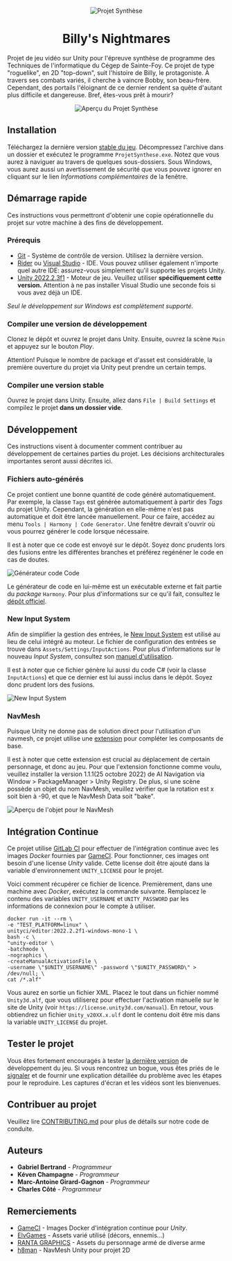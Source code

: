 [//]: # (TODO : Remplacer le titre de ce document par le nom de votre jeu. Attention à conserver les sauts de ligne!)
[//]: # (TODO : Remplacer le logo par le logo de votre jeu. Attention à conserver les sauts de ligne!)
<div align="center">

![Projet Synthèse](.docs/Logo.svg)

# Billy's Nightmares

</div>

[//]: # (TODO : Remplacer ce texte par une courte description de votre projet.)

Projet de jeu vidéo sur Unity pour l'épreuve synthèse de programme des Techniques de l'informatique
du Cégep de Sainte-Foy. Ce projet de type "roguelike", en 2D "top-down", suit l'histoire de Billy, le protagoniste. À travers ses combats variés, il cherche à vaincre Bobby, son beau-frère. Cependant, des portails l'éloignant de ce dernier rendent sa quête d'autant plus difficile et dangereuse. Bref, êtes-vous prêt à mourir?

[//]: # (TODO : Remplacez cette image par une capture d'écran de votre jeu.)

<div align="center">

![Aperçu du Projet Synthèse](.docs/Preview.png)

</div>

## Installation

[//]: # (TODO : Remplacez le nom de l'exécutable par celui dans ".gitlab-ci.yml". Voir la variable BUILD_NAME.)

Téléchargez la dernière version [stable du jeu][Stable Download]. Décompressez l'archive dans un dossier et exécutez
le programme `ProjetSynthese.exe`. Notez que vous aurez à naviguer au travers de quelques sous-dossiers. Sous Windows,
vous aurez aussi un avertissement de sécurité que vous pouvez ignorer en cliquant sur le lien *Informations 
complémentaires* de la fenêtre.

## Démarrage rapide

Ces instructions vous permettront d'obtenir une copie opérationnelle du projet sur votre machine à des fins de 
développement.

### Prérequis

[//]: # (TODO : Notez que les hyperliens sont décrits à la fin de ce document.)

* [Git] - Système de contrôle de version. Utilisez la dernière version.
* [Rider] ou [Visual Studio] - IDE. Vous pouvez utiliser également n'importe quel autre IDE: assurez-vous simplement 
  qu'il supporte les projets Unity.
* [Unity 2022.2.3f1] - Moteur de jeu. Veuillez utiliser **spécifiquement cette version.** Attention à ne pas installer
  Visual Studio une seconde fois si vous avez déjà un IDE.

*Seul le développement sur Windows est complètement supporté.*

### Compiler une version de développement

Clonez le dépôt et ouvrez le projet dans Unity. Ensuite, ouvrez la scène `Main` et appuyez sur le bouton *Play*.

Attention! Puisque le nombre de package et d'asset est considérable, la première ouverture du projet via Unity peut prendre un certain temps.

### Compiler une version stable

Ouvrez le projet dans Unity. Ensuite, allez dans `File | Build Settings` et compilez le projet **dans un dossier vide**.

## Développement

Ces instructions visent à documenter comment contribuer au développement de certaines parties du projet. Les décisions
architecturales importantes seront aussi décrites ici.

### Fichiers auto-générés

Ce projet contient une bonne quantité de code généré automatiquement. Par exemple, la classe `Tags` est générée 
automatiquement à partir des *Tags* du projet Unity. Cependant, la génération en elle-même n'est pas automatique et
doit être lancée manuellement. Pour ce faire, accédez au menu `Tools | Harmony | Code Generator`. Une fenêtre devrait
s'ouvrir où vous pourrez générer le code lorsque nécessaire. 

Il est à noter que ce code est envoyé sur le dépôt. Soyez donc prudents lors des fusions entre les différentes branches
et préférez regénéner le code en cas de doutes.

![Générateur code Code](.docs/CodeGeneratorWindow.png)

Le générateur de code en lui-même est un exécutable externe et fait partie du *package* `Harmony`. Pour plus 
d'informations sur ce qu'il fait, consultez le [dépôt officiel][Harmony Code Generator].

### New Input System

Afin de simplifier la gestion des entrées, le [New Input System] est utilisé au lieu de celui intégré au moteur. Le 
fichier de configuration des entrées se trouve dans `Assets/Settings/InputActions`. Pour plus d'informations sur le 
nouveau *Input System*, consultez son [manuel d'utilisation][New Input System].

Il est à noter que ce fichier génère lui aussi du code C# (voir la classe `InputActions`) et que ce dernier est lui 
aussi inclus dans le dépôt. Soyez donc prudent lors des fusions.

![New Input System](.docs/NewInputSystem.png)

### NavMesh

Puisque Unity ne donne pas de solution direct pour l'utilisation d'un navmesh, ce projet utilise une [extension][NavMesh] pour compléter les composants de base. 

Il est à noter que cette extension est crucial au déplacement de certain personnage, et donc au jeu. Pour que l'extension fonctionne comme voulu, veuillez installer la version 1.1.1(25 octobre 2022) de AI Navigation via Window > PackageManager > Unity Registry. De plus, si une scène possède un objet du nom NavMesh, veuillez vérifier que la rotation est x soit bien à -90, et que le NavMesh Data soit "bake".

![Aperçu de l'objet pour le NavMesh](.docs/NavMesh.png)

## Intégration Continue

Ce projet utilise [GitLab CI] pour effectuer de l'intégration continue avec les images *Docker* fournies par [GameCI].
Pour fonctionner, ces images ont besoin d'une license *Unity* valide. Cette license doit être ajouté dans la
variable d'environnement `UNITY_LICENSE` pour le projet. 

Voici comment récupérer ce fichier de licence. Premièrement, dans une machine avec *Docker*, exécutez la commande 
suivante. Remplacez le contenu des variables `UNITY_USERNAME` et `UNITY_PASSWORD` par les informations de connexion
pour le compte à utiliser.

```shell
docker run -it --rm \
-e "TEST_PLATFORM=linux" \
unityci/editor:2022.2.2f1-windows-mono-1 \
bash -c \
"unity-editor \
-batchmode \
-nographics \
-createManualActivationFile \
-username \"$UNITY_USERNAME\" -password \"$UNITY_PASSWORD\" > /dev/null; \
cat /*.alf"
```

Vous aurez en sortie un fichier XML. Placez le tout dans un fichier nommé `Unity3d.alf`, que vous utiliserez pour 
effectuer l'activation manuelle sur le site de Unity (voir `https://license.unity3d.com/manual`). En retour, vous 
obtiendrez un fichier `Unity_v20XX.x.ulf` dont le contenu doit être mis dans la variable `UNITY_LICENSE` du projet.

## Tester le projet

Vous êtes fortement encouragés à tester [la dernière version][Develop Download] de développement du jeu. Si vous 
rencontrez un bogue, vous êtes priés de le [signaler][Submit Bug] et de fournir une explication détaillée du problème 
avec les étapes pour le reproduire. Les captures d'écran et les vidéos sont les bienvenues.

## Contribuer au projet

Veuillez lire [CONTRIBUTING.md](CONTRIBUTING.md) pour plus de détails sur notre code de conduite.

## Auteurs

[//]: # (TODO : Ajoutez vous noms ici ainsi que le nom de tout artiste ayant participé au projet avec un lien vers son portfolio.)
[//]: # (       Inscrivez aussi, en détail, ce sur quoi chaque membre de l'équipe a principalement travaillé.)
[//]: # (       Vous n'êtes pas obligé d'inclure mon nom dans les auteurs du projet. C'est pour vous montrer comment faire.)

* **Gabriel Bertrand** - *Programmeur*
* **Kéven Champagne** - *Programmeur*
* **Marc-Antoine Girard-Gagnon** - *Programmeur*
* **Charles Côté** - *Programmeur*

## Remerciements

[//]: # (TODO : Remercier toute personne ou groupe ayant contribué au projet, mais qui n'est pas un auteur.)

* [GameCI] - Images Docker d'intégration continue pour *Unity*.
* [ElvGames] - Assets varié utilisé (décors, ennemis...)
* [RANTA GRAPHICS] - Assets du personnage armé de diverse arme
* [h8man] - NavMesh Unity pour projet 2D

[//]: # (Hyperliens)
[Git]: https://git-scm.com/downloads
[Rider]: https://www.jetbrains.com/rider/
[Visual Studio]: https://www.visualstudio.com/fr/
[Unity 2022.2.3f1]: https://unity3d.com/fr/get-unity/download/
[Harmony Code Generator]: https://gitlab.com/harmony-unity/code-generator
[New Input System]: https://docs.unity3d.com/Packages/com.unity.inputsystem@1.0/manual/index.html
[GitLab CI]: https://docs.gitlab.com/ee/ci/
[GameCI]: https://game.ci/
[ElvGames]: https://assetstore.unity.com/publishers/71020
[RANTA GRAPHICS]: https://assetstore.unity.com/publishers/24285
[h8man]: https://github.com/h8man
[NavMesh]: https://github.com/h8man/NavMeshPlus

[//]: # (TODO : Modifiez ces hyperlien pour qu'ils ciblent votre projet à la place. Conservez le restant de l'URL.)
[//]: # (       Ici, vous devez remplacer "https://gitlab.com/csfpwmjv/projet-synthese/starter-game" par le votre.)
[Submit Bug]: https://gitlab.com/Bodeje/projet-synthese-jv/-/issues/new?issuable_template=Bug
[Stable Download]: https://gitlab.com/Bodeje/projet-synthese-jv
[Develop Download]: https://gitlab.com/Bodeje/projet-synthese-jv/-/tree/dev
